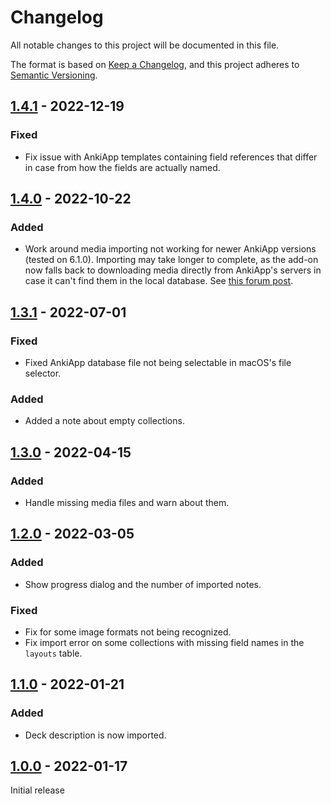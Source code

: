 # Changelog

All notable changes to this project will be documented in this file.

The format is based on [Keep a Changelog](https://keepachangelog.com/en/1.0.0/),
and this project adheres to [Semantic Versioning](https://semver.org/spec/v2.0.0.html).

## [1.4.1] - 2022-12-19

### Fixed

-   Fix issue with AnkiApp templates containing field references that differ in case from how the fields are actually named.

## [1.4.0] - 2022-10-22

### Added

-   Work around media importing not working for newer AnkiApp versions (tested on 6.1.0).
    Importing may take longer to complete, as the add-on now falls back to downloading media directly from AnkiApp's servers in case it can't find them in the local database. See [this forum post](https://forums.ankiweb.net/t/ankiapp-importer/16734/39).

## [1.3.1] - 2022-07-01

### Fixed

-   Fixed AnkiApp database file not being selectable in macOS's file selector.

### Added

-   Added a note about empty collections.

## [1.3.0] - 2022-04-15

### Added

-   Handle missing media files and warn about them.

## [1.2.0] - 2022-03-05

### Added

-   Show progress dialog and the number of imported notes.

### Fixed

-   Fix for some image formats not being recognized.
-   Fix import error on some collections with missing field names in the `layouts` table.

## [1.1.0] - 2022-01-21

### Added

-   Deck description is now imported.

## [1.0.0] - 2022-01-17

Initial release

[1.4.1]: https://github.com/abdnh/AnkiApp-importer/compare/1.4.0...1.4.1
[1.4.0]: https://github.com/abdnh/AnkiApp-importer/compare/1.3.1...1.4.0
[1.3.1]: https://github.com/abdnh/AnkiApp-importer/compare/1.3.0...1.3.1
[1.3.0]: https://github.com/abdnh/AnkiApp-importer/compare/1.2.0...1.3.0
[1.2.0]: https://github.com/abdnh/AnkiApp-importer/compare/1.1.0...1.2.0
[1.1.0]: https://github.com/abdnh/AnkiApp-importer/compare/1.0.0...1.1.0
[1.0.0]: https://github.com/abdnh/AnkiApp-importer/releases/tag/1.0.0
